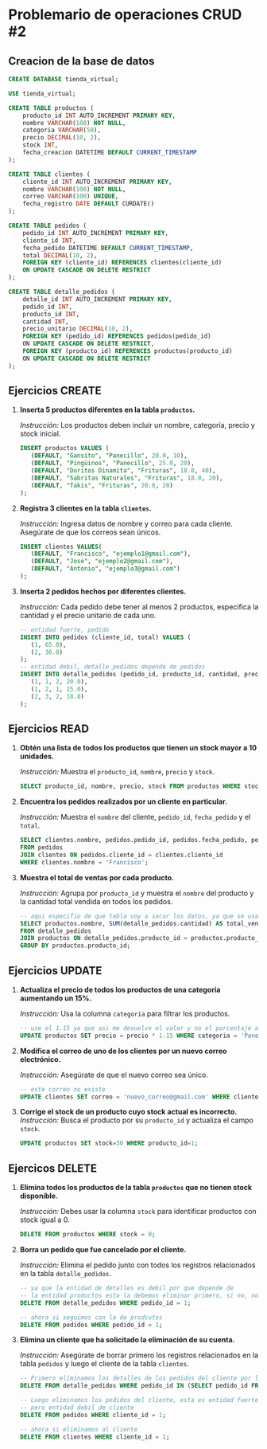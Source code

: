 # Problemario de operaciones CRUD #2

## Creacion de la base de datos

```sql
CREATE DATABASE tienda_virtual;

USE tienda_virtual;

CREATE TABLE productos (
    producto_id INT AUTO_INCREMENT PRIMARY KEY,
    nombre VARCHAR(100) NOT NULL,
    categoria VARCHAR(50),
    precio DECIMAL(10, 2),
    stock INT,
    fecha_creacion DATETIME DEFAULT CURRENT_TIMESTAMP
);

CREATE TABLE clientes (
    cliente_id INT AUTO_INCREMENT PRIMARY KEY,
    nombre VARCHAR(100) NOT NULL,
    correo VARCHAR(100) UNIQUE,
    fecha_registro DATE DEFAULT CURDATE()
);

CREATE TABLE pedidos (
    pedido_id INT AUTO_INCREMENT PRIMARY KEY,
    cliente_id INT,
    fecha_pedido DATETIME DEFAULT CURRENT_TIMESTAMP,
    total DECIMAL(10, 2),
    FOREIGN KEY (cliente_id) REFERENCES clientes(cliente_id)
    ON UPDATE CASCADE ON DELETE RESTRICT
);

CREATE TABLE detalle_pedidos (
    detalle_id INT AUTO_INCREMENT PRIMARY KEY,
    pedido_id INT,
    producto_id INT,
    cantidad INT,
    precio_unitario DECIMAL(10, 2),
    FOREIGN KEY (pedido_id) REFERENCES pedidos(pedido_id)
    ON UPDATE CASCADE ON DELETE RESTRICT,
    FOREIGN KEY (producto_id) REFERENCES productos(producto_id)
    ON UPDATE CASCADE ON DELETE RESTRICT
);


```

## Ejercicios CREATE

1. **Inserta 5 productos diferentes en la tabla `productos`.**  
   
   *Instrucción:* Los productos deben incluir un nombre, categoría, precio y stock inicial.
   ```sql
   INSERT productos VALUES (
      (DEFAULT, "Gansito", "Panecillo", 20.0, 10),
      (DEFAULT, "Pingüinos", "Panecillo", 25.0, 20),
      (DEFAULT, "Doritos Dinamita", "Frituras", 18.0, 40),
      (DEFAULT, "Sabritas Naturales", "Frituras", 18.0, 20),
      (DEFAULT, "Takis", "Frituras", 20.0, 20)
   );
   ```

2. **Registra 3 clientes en la tabla `clientes`.**  
   
   *Instrucción:* Ingresa datos de nombre y correo para cada cliente. Asegúrate de que los correos sean únicos.
   ```sql
   INSERT clientes VALUES(
      (DEFAULT, "Francisco", "ejemplo1@gmail.com"),
      (DEFAULT, "Jose", "ejemplo2@gmail.com"),
      (DEFAULT, "Antonio", "ejemplo3@gmail.com")
   );
   ```

3. **Inserta 2 pedidos hechos por diferentes clientes.**  
   
   *Instrucción:* Cada pedido debe tener al menos 2 productos, especifica la cantidad y el precio unitario de cada uno.
   ```sql
   -- entidad fuerte, pedido
   INSERT INTO pedidos (cliente_id, total) VALUES (
      (1, 65.0),
      (2, 36.0)
   );
   -- entidad debil, detalle_pedidos depende de pedidos
   INSERT INTO detalle_pedidos (pedido_id, producto_id, cantidad, precio_unitario) VALUES (
      (1, 1, 2, 20.0),
      (1, 2, 1, 25.0),
      (2, 3, 2, 18.0)
   );
   ```

## Ejercicios READ

1. **Obtén una lista de todos los productos que tienen un stock mayor a 10 unidades.**  
   
   *Instrucción:* Muestra el `producto_id`, `nombre`, `precio` y `stock`.
   ```sql
   SELECT producto_id, nombre, precio, stock FROM productos WHERE stock > 10;
   ```

2. **Encuentra los pedidos realizados por un cliente en particular.** 
   
   *Instrucción:* Muestra el `nombre` del cliente, `pedido_id`, `fecha_pedido` y el `total`.
   ```sql
   SELECT clientes.nombre, pedidos.pedido_id, pedidos.fecha_pedido, pedidos.total
   FROM pedidos
   JOIN clientes ON pedidos.cliente_id = clientes.cliente_id
   WHERE clientes.nombre = 'Francisco';
   ```
3. **Muestra el total de ventas por cada producto.**  
   
   *Instrucción:* Agrupa por `producto_id` y muestra el `nombre` del producto y la cantidad total vendida en todos los pedidos.
   ```sql
   -- aqui especifio de que tabla voy a sacar los datos, ya que se usan varias
   SELECT productos.nombre, SUM(detalle_pedidos.cantidad) AS total_vendido
   FROM detalle_pedidos
   JOIN productos ON detalle_pedidos.producto_id = productos.producto_id
   GROUP BY productos.producto_id;
   ```
## Ejercicios UPDATE

1. **Actualiza el precio de todos los productos de una categoria aumentando un 15%.**  
   
   *Instrucción:* Usa la columna `categoria` para filtrar los productos.
   ```sql
   -- use el 1.15 ya que asi me devuelve el valor y no el porcentaje a sumar
   UPDATE productos SET precio = precio * 1.15 WHERE categoria = 'Panecillo';
   ```
2. **Modifica el correo de uno de los clientes por un nuevo correo electrónico.**
   
   *Instrucción:* Asegúrate de que el nuevo correo sea único.
   ```sql
   -- este correo no existe
   UPDATE clientes SET correo = 'nuevo_correo@gmail.com' WHERE cliente_id = 1;
   ```
3. **Corrige el stock de un producto cuyo stock actual es incorrecto.** 
   *Instrucción:* Busca el producto por su `producto_id` y actualiza el campo `stock`.
   ```sql
   UPDATE productos SET stock=30 WHERE producto_id=1;
   ```

## Ejercicos DELETE

1. **Elimina todos los productos de la tabla `productos` que no tienen stock disponible.** 
   
   *Instrucción:* Debes usar la columna `stock` para identificar productos con stock igual a 0.
   ```sql
   DELETE FROM productos WHERE stock = 0;
   ```

2. **Borra un pedido que fue cancelado por el cliente.** 
   
   *Instrucción:* Elimina el pedido junto con todos los registros relacionados en la tabla `detalle_pedidos`.
   ```sql
   -- ya que la entidad de detalles es debil por que depende de
   -- la entidad productos esta la debemos eliminar primero, si no, no se podria
   DELETE FROM detalle_pedidos WHERE pedido_id = 1;

   -- ahora si seguimos con la de prodcutos
   DELETE FROM pedidos WHERE pedido_id = 1;
   ```

3. **Elimina un cliente que ha solicitado la eliminación de su cuenta.**
   
   *Instrucción:* Asegúrate de borrar primero los registros relacionados en la tabla `pedidos` y luego el cliente de la tabla `clientes`.
   ```sql
   -- Primero eliminamos los detalles de los pedidos del cliente por la entidad debil
   DELETE FROM detalle_pedidos WHERE pedido_id IN (SELECT pedido_id FROM pedidos WHERE cliente_id = 1);
   
   -- Luego eliminamos los pedidos del cliente, esta es entidad fuerte de detalles pedidos
   -- pero entidad debil de cliente
   DELETE FROM pedidos WHERE cliente_id = 1;
   
   -- ahora si eliminamos al cliente
   DELETE FROM clientes WHERE cliente_id = 1; 
   ```




